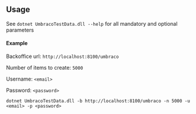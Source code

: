 ## Usage
See `dotnet UmbracoTestData.dll --help` for all mandatory and optional parameters

#### Example
Backoffice url: `http://localhost:8100/umbraco`

Number of items to create: `5000`

Username: `<email>`

Password: `<password>`

`dotnet UmbracoTestData.dll -b http://localhost:8100/umbraco -n 5000 -u <email> -p <password>`

